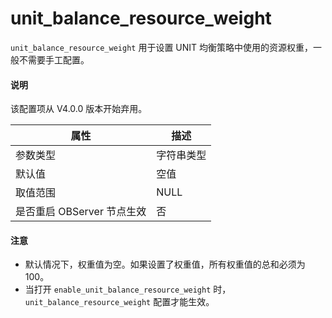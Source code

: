 unit_balance_resource_weight
=================================================

`unit_balance_resource_weight` 用于设置 UNIT 均衡策略中使用的资源权重，一般不需要手工配置。

<main id="notice" type='explain'>
  <h4>说明</h4>
  <p>  该配置项从 V4.0.0 版本开始弃用。  </p>
</main>

|      **属性**      | **描述** |
|------------------|--------|
| 参数类型             | 字符串类型  |
| 默认值              | 空值     |
| 取值范围             | NULL   |
| 是否重启 OBServer 节点生效 | 否      |

<main id="notice" type='notice'>
  <h4>注意</h4>
  <ul>
  <li>默认情况下，权重值为空。如果设置了权重值，所有权重值的总和必须为 100。  </li>
  <li>当打开 <code>enable_unit_balance_resource_weight</code> 时， <code>unit_balance_resource_weight</code> 配置才能生效。  </li>
  </ul>
</main>
